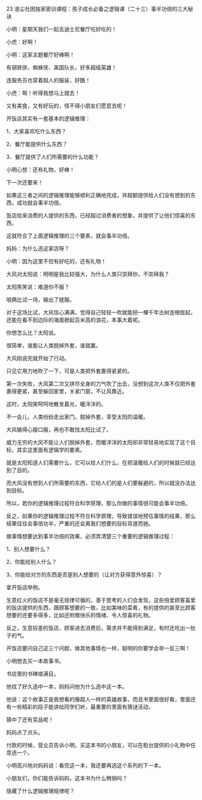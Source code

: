 23 浥尘社团独家密训课程：孩子成长必备之逻辑课（二十三）事半功倍的三大秘诀



小明：星期天我们一起去迪士尼餐厅吃好吃的！

小虎：好啊！



小明：这家主题餐厅好棒啊！

有钢铁侠、蜘蛛侠、美国队长，好多超级英雄！

连服务员也穿着超人的服装，好酷！

小虎：啊！听得我想马上就去！



又有美食，又有好玩的，怪不得小朋友们愿意去呢！



开饭店其实有一套基本的逻辑推理：

1、大家喜欢吃什么东西？

2、餐厅能提供什么东西？

3、餐厅提供了人们所需要的什么功能？



小明心想：还有礼物，好棒！

下一次还要来！



如果这三者之间的逻辑推理能够顺利正确地完成，并超额提供给人们没有想到的东西，成功就会事半功倍。



饭店给来消费的人提供的东西，已经超过消费者的想象，并提供了让他们惊喜的东西，

这就符合了上面逻辑推理的三个要素，就会事半功倍。



妈妈：为什么选这家店呀？

小明：因为这里不但有好吃的，还有礼物！





大风对太阳说：明明是我比较强大，为什么人类只崇拜你，不崇拜我？

太阳笑笑说：难道你不服？

咱俩比试一场，输出了就服。

对于这场比试，大风信心满满，觉得自己轻轻一吹就能把一棵千年古树连根拔起，还能在看不到边际的海面掀起百米高的浪花，本事大着呢。

你想怎么比？太阳说。

很简单，谁能让人类脱掉外套，谁就赢。

大风刚说完就开始了行动。

只见它用力地吹了一下，可是人类把外套裹得紧紧的。

第一次失败，大风第二次又拼尽全身的力气吹了出去，没想到这次人类不仅把外套裹得更紧，甚至躲回家里，关紧门窗，不让风靠近。

这时，太阳笑呵呵地散发着光，暖洋洋的。

不一会儿，人类纷纷走出家门，脱掉外套，享受太阳的温暖。



大风输得心服口服，再也不敢找太阳比试了。



威力无穷的大风不能让人们脱掉外套，而暖洋洋的太阳却非常轻易地实现了这个目标，其实这里面有逻辑学的要素。

就是太阳知道人们需要什么，它可以给人们什么，在把温暖给人们的时候就已经达到了目的。

而大风没有想到人们所需要的东西，它给人们的是人们要躲避的，所以就没办法达到目标。



所以，若你的逻辑推理过程符合科学原理，那么你做的事情很可能会事半功倍。

反之，如果你的逻辑推理过程不符合科学原理，导致错误地预估事情的结果，那么结果往往会事倍功半，严重的还会离我们想要的目标背道而驰。





做事情想要达到事半功倍的效果，必须弄清楚三个重要的逻辑推理过程：

1、别人想要什么？

2、你能给别人什么？

3、你能给对方的东西是否是别人想要的（让对方获得意外惊喜）？

拿开饭店举例。

生意红火的饭店不是毫无规律可循的，善于思考的人们会发现，这些倍爱顾客喜爱的饭店提供的东西，跟顾客想要的一致，比如美味的菜肴，有的提供的甚至比顾客想要的还要多得多，比如还附赠快乐的情绪、令人惊喜的礼物。

反之，生意较差的饭店，顾客进去消费后，需求并不能得到满足，有时还吃出一肚子的气。

开饭店要问自己这三个问题，做其他事情也一样，聪明的你要学会举一反三啊！



小明想去买一本故事书。

书店里的书琳琅满目。

他找了好久选中一本，妈妈问他为什么选中这一本。

他说：这个故事正是我想看的像超人一样的英雄故事，而且书里面很好看，里面还有一些精彩的段子能讲给同学们听，最重要的里面有猜谜活动，

猜中了还有奖品呢！

妈妈点了点头。

付款的时候，营业员告诉小明，买这本书的小朋友，可以在柜台提供的小礼物中任意选一个。

小明高兴地对妈妈说：看完这一本，我还要再选这个系列的下一本。



小朋友们，你们能告诉妈妈，这本书为什么畅销吗？

隐藏了什么逻辑推理规律呢？








